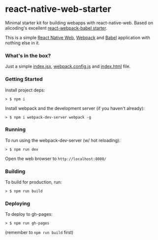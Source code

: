 # react-native-web-starter
Minimal starter kit for building webapps with react-native-web.
Based on alicoding's excellent [react-webpack-babel starter](https://github.com/alicoding/react-webpack-babel).


This is a simple [React Native Web](https://github.com/necolas/react-native-web), [Webpack](http://webpack.github.io/) and [Babel](https://babeljs.io/) application with nothing else in it.

### What's in the box?

Just a simple [index.jsx](./index.jsx), [webpack.config.js](./webpack.config.js) and [index.html](./public/index.html) file.

### Getting Started

Install project deps:

```
> $ npm i
```

Install webpack and the development server (if you haven't already):

```
> $ npm i webpack-dev-server webpack -g
```

### Running

To run using the webpack-dev-server (w/ hot reloading): 

```
> $ npm run dev
```

Open the web browser to `http://localhost:8080/`

### Building

To build for production, run:

```
> $ npm run build
```

### Deploying

To deploy to gh-pages: 

```
> $ npm run gh-pages
```

(remember to `npm run build` first)
